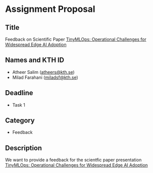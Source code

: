 # Assignment Proposal

## Title

Feedback on Scientific Paper [TinyMLOps: Operational Challenges for Widespread Edge AI Adoption](https://github.com/KTH/devops-course/pull/2478)

## Names and KTH ID

  - Atheer Salim (atheers@kth.se)
  - Milad Farahani (miladsf@kth.se)

## Deadline

- Task 1

## Category

- Feedback

## Description

We want to provide a feedback for the scientfic paper presentation [TinyMLOps: Operational Challenges for Widespread Edge AI Adoption](https://github.com/KTH/devops-course/pull/2478)
